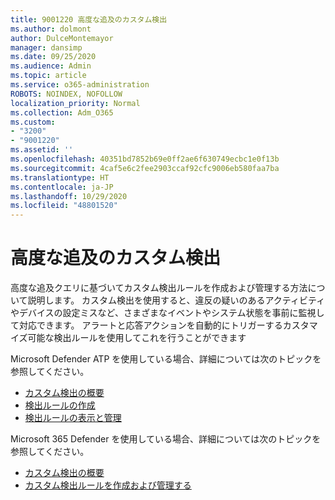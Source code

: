 ```yaml
---
title: 9001220 高度な追及のカスタム検出
ms.author: dolmont
author: DulceMontemayor
manager: dansimp
ms.date: 09/25/2020
ms.audience: Admin
ms.topic: article
ms.service: o365-administration
ROBOTS: NOINDEX, NOFOLLOW
localization_priority: Normal
ms.collection: Adm_O365
ms.custom:
- "3200"
- "9001220"
ms.assetid: ''
ms.openlocfilehash: 40351bd7852b69e0ff2ae6f630749ecbc1e0f13b
ms.sourcegitcommit: 4caf5e6c2fee2903ccaf92cfc9006eb580faa7ba
ms.translationtype: HT
ms.contentlocale: ja-JP
ms.lasthandoff: 10/29/2020
ms.locfileid: "48801520"
---
```

# <a name="advanced-hunting-custom-detections"></a>高度な追及のカスタム検出

高度な追及クエリに基づいてカスタム検出ルールを作成および管理する方法について説明します。 カスタム検出を使用すると、違反の疑いのあるアクティビティやデバイスの設定ミスなど、さまざまなイベントやシステム状態を事前に監視して対応できます。 アラートと応答アクションを自動的にトリガーするカスタマイズ可能な検出ルールを使用してこれを行うことができます
  
Microsoft Defender ATP を使用している場合、詳細については次のトピックを参照してください。 
- [カスタム検出の概要](https://docs.microsoft.com/windows/security/threat-protection/microsoft-defender-atp/overview-custom-detections)
- [検出ルールの作成](https://docs.microsoft.com/windows/security/threat-protection/microsoft-defender-atp/custom-detection-rules)
- [検出ルールの表示と管理](https://docs.microsoft.com/windows/security/threat-protection/microsoft-defender-atp/custom-detections-manage)

Microsoft 365 Defender を使用している場合、詳細については次のトピックを参照してください。 
- [カスタム検出の概要](https://docs.microsoft.com/microsoft-365/security/mtp/custom-detections-overview)
- [カスタム検出ルールを作成および管理する](https://docs.microsoft.com/microsoft-365/security/mtp/custom-detection-rules)
